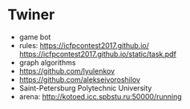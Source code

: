 # Twiner
* game bot
* rules: https://icfpcontest2017.github.io/
https://icfpcontest2017.github.io/static/task.pdf
* graph algorithms
* https://github.com/lyulenkov
* https://github.com/alekseivoroshilov
* Saint-Petersburg Polytechnic University
* arena: http://kotoed.icc.spbstu.ru:50000/running
